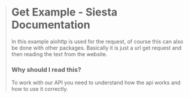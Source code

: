 > # Get Example - Siesta Documentation
> In this example aiohttp is used for the request, of course this can also be done with other packages. Basically it is just a url get request and then reading the text from the website.
> 
> ### Why should I read this?
> To work with our API you need to understand how the api works and how to use it correctly.

